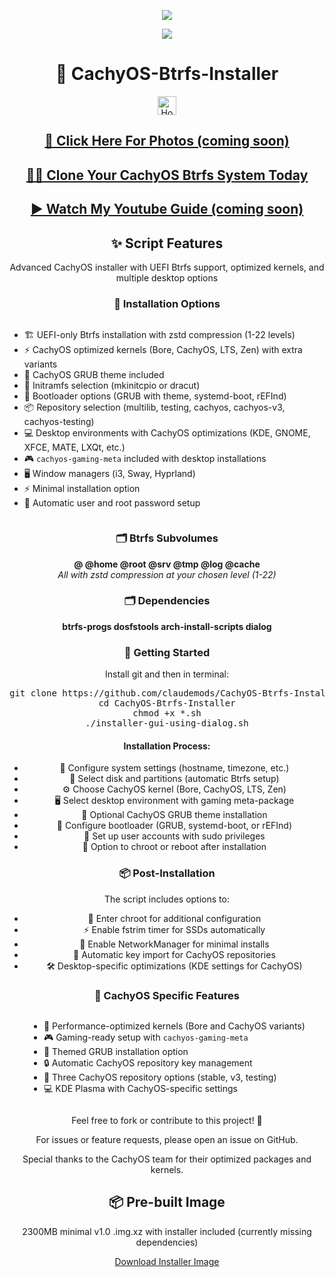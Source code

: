 <p align="center">
  <img src="https://i.postimg.cc/8CH1qgKV/cachyos.png">
</p>

<div align="center">
  <a href="https://cachyos.org/" target="_blank">
    <img src="https://img.shields.io/badge/DISTRO-CachyOS-00FFFF?style=for-the-badge&logo=Cachyos">
  </a>
</div>

<div align="center">
  <h1>🚀 CachyOS-Btrfs-Installer</h1>

  <a href="https://www.deepseek.com/" target="_blank">
    <img alt="Homepage" src="https://i.postimg.cc/Hs2vbbZ8/Deep-Seek-Homepage.png" style="height: 30px; width: auto;">
  </a>

  <h2><a href="https://github.com/claudemods/CachyOS-Btrfs-Installer/tree/main/Photos">📸 Click Here For Photos (coming soon)</a></h2>
</div>

<div align="center">
  <h2><a href="https://github.com/claudemods/btrfssystemcloner">💾🔄 Clone Your CachyOS Btrfs System Today</a></h2>
</div>

<div align="center">
  <h2><a href="">▶️ Watch My Youtube Guide (coming soon)</a></h2>
</div>

<div align="center">
  <h2>✨ Script Features</h2>
  <p>Advanced CachyOS installer with UEFI Btrfs support, optimized kernels, and multiple desktop options</p>
</div>

<div align="center">
  <h3>🔧 Installation Options</h3>
  <ul style="text-align: left; display: inline-block;">
    <li>🏗️ UEFI-only Btrfs installation with zstd compression (1-22 levels)</li>
    <li>⚡ CachyOS optimized kernels (Bore, CachyOS, LTS, Zen) with extra variants</li>
    <li>🎨 CachyOS GRUB theme included</li>
    <li>🔄 Initramfs selection (mkinitcpio or dracut)</li>
    <li>🔌 Bootloader options (GRUB with theme, systemd-boot, rEFInd)</li>
    <li>📦 Repository selection (multilib, testing, cachyos, cachyos-v3, cachyos-testing)</li>
    <li>💻 Desktop environments with CachyOS optimizations (KDE, GNOME, XFCE, MATE, LXQt, etc.)</li>
    <li>🎮 <code>cachyos-gaming-meta</code> included with desktop installations</li>
    <li>🖥️ Window managers (i3, Sway, Hyprland)</li>
    <li>⚡ Minimal installation option</li>
    <li>🔐 Automatic user and root password setup</li>
  </ul>
</div>

<div align="center">
  <h3>🗂️ Btrfs Subvolumes</h3>
  <p align="center">
    <strong>@ @home @root @srv @tmp @log @cache</strong><br>
    <em>All with zstd compression at your chosen level (1-22)</em>
  </p>
</div>

<div align="center">
  <h3>🗂️ Dependencies</h3>
  <p align="center">
    <strong>btrfs-progs dosfstools arch-install-scripts dialog</strong><br>
  </p>
</div>

<div align="center">
  <h3>🚀 Getting Started</h3>
  <p>Install git and then in terminal:</p>

  <pre>git clone https://github.com/claudemods/CachyOS-Btrfs-Installer
cd CachyOS-Btrfs-Installer
chmod +x *.sh
./installer-gui-using-dialog.sh</pre>

  <h4>Installation Process:</h4>
  <ul>
    <li>🔧 Configure system settings (hostname, timezone, etc.)</li>
    <li>💽 Select disk and partitions (automatic Btrfs setup)</li>
    <li>⚙️ Choose CachyOS kernel (Bore, CachyOS, LTS, Zen)</li>
    <li>🖥️ Select desktop environment with gaming meta-package</li>
    <li>🎨 Optional CachyOS GRUB theme installation</li>
    <li>🔌 Configure bootloader (GRUB, systemd-boot, or rEFInd)</li>
    <li>🔐 Set up user accounts with sudo privileges</li>
    <li>🔄 Option to chroot or reboot after installation</li>
  </ul>
</div>

<div align="center">
  <h3>📦 Post-Installation</h3>
  <p>The script includes options to:</p>
  <ul>
    <li>🔄 Enter chroot for additional configuration</li>
    <li>⚡ Enable fstrim timer for SSDs automatically</li>
    <li>🔌 Enable NetworkManager for minimal installs</li>
    <li>🔐 Automatic key import for CachyOS repositories</li>
    <li>🛠️ Desktop-specific optimizations (KDE settings for CachyOS)</li>
  </ul>
</div>

<div align="center">
  <h3>🌟 CachyOS Specific Features</h3>
  <ul style="text-align: left; display: inline-block;">
    <li>🚀 Performance-optimized kernels (Bore and CachyOS variants)</li>
    <li>🎮 Gaming-ready setup with <code>cachyos-gaming-meta</code></li>
    <li>🎨 Themed GRUB installation option</li>
    <li>🔒 Automatic CachyOS repository key management</li>
    <li>🔄 Three CachyOS repository options (stable, v3, testing)</li>
    <li>💻 KDE Plasma with CachyOS-specific settings</li>
  </ul>
</div>

<div align="center">
  <p>Feel free to fork or contribute to this project! 🚀</p>
  <p>For issues or feature requests, please open an issue on GitHub.</p>
  <p>Special thanks to the CachyOS team for their optimized packages and kernels.</p>
</div>


<div align="center">
  <h2>📦 Pre-built Image</h2>
  <p>2300MB minimal v1.0 .img.xz with installer included (currently missing dependencies)</p>
  <p><a href="https://drive.google.com/drive/folders/1_Sqm5hltbQ5CPx9E6hyA7NkfgWblFUm_">Download Installer Image</a></p>
</div>
